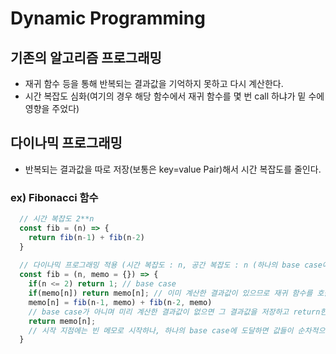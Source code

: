 # Dynamic Programming
## 기존의 알고리즘 프로그래밍  
* 재귀 함수 등을 통해 반복되는 결과값을 기억하지 못하고 다시 계산한다. 
* 시간 복잡도 심화(여기의 경우 해당 함수에서 재귀 함수를 몇 번 call 하냐가 밑 수에 영향을 주었다)
## 다이나믹 프로그래밍
* 반복되는 결과값을 따로 저장(보통은 key=value Pair)해서 시간 복잡도를 줄인다.
### ex) Fibonacci 함수
~~~javascript
  // 시간 복잡도 2**n
  const fib = (n) => {
    return fib(n-1) + fib(n-2)
  }
  
  // 다이나믹 프로그래밍 적용 (시간 복잡도 : n, 공간 복잡도 : n (하나의 base case에 도달할 때까지 쌓인 Call Stack))
  const fib = (n, memo = {}) => {
    if(n <= 2) return 1; // base case
    if(memo[n]) return memo[n]; // 이미 계산한 결과값이 있으므로 재귀 함수를 호출하지 않고 return
    memo[n] = fib(n-1, memo) + fib(n-2, memo) 
    // base case가 아니며 미리 계산한 결과값이 없으면 그 결과값을 저장하고 return한다.
    return memo[n]; 
    // 시작 지점에는 빈 메모로 시작하나, 하나의 base case에 도달하면 값들이 순차적으로 저장된다.  
  }
~~~
